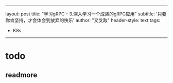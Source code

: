 
---
layout: post
title: "学习gRPC - 3.深入学习一个成熟的gRPC应用"
subtitle: '只要你肯坚持，才会体会到放弃的快乐'
author: "叉叉敌"
header-style: text
tags:
  - K8s
---


# todo


## readmore


